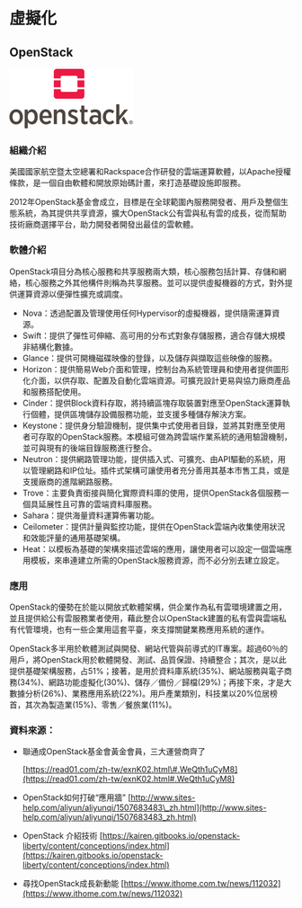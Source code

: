 # **虛擬化**

## **OpenStack**

![](/assets/OpenStack.png)

### 組織介紹

美國國家航空暨太空總署和Rackspace合作研發的雲端運算軟體，以Apache授權條款，是一個自由軟體和開放原始碼計畫，來打造基礎設施即服務。

2012年OpenStack基金會成立，目標是在全球範圍內服務開發者、用戶及整個生態系統，為其提供共享資源，擴大OpenStack公有雲與私有雲的成長，從而幫助技術廠商選擇平台，助力開發者開發出最佳的雲軟體。

### 軟體介紹

OpenStack項目分為核心服務和共享服務兩大類，核心服務包括計算、存儲和網絡，核心服務之外其他構件則稱為共享服務。並可以提供虛擬機器的方式，對外提供運算資源以便彈性擴充或調度。

* Nova：透過配置及管理使用任何Hypervisor的虛擬機器，提供隨需運算資源。
* Swift：提供了彈性可伸縮、高可用的分布式對象存儲服務，適合存儲大規模非結構化數據。
* Glance：提供可開機磁碟映像的登錄，以及儲存與擷取這些映像的服務。
* Horizon：提供簡易Web介面和管理，控制台為系統管理員和使用者提供圖形化介面，以供存取、配置及自動化雲端資源。可擴充設計更易與協力廠商產品和服務搭配使用。
* Cinder：提供Block資料存取，將持續區塊存取裝置對應至OpenStack運算執行個體，提供區塊儲存設備服務功能，並支援多種儲存解決方案。
* Keystone：提供身分驗證機制，提供集中式使用者目錄，並將其對應至使用者可存取的OpenStack服務。本模組可做為跨雲端作業系統的通用驗證機制，並可與現有的後端目錄服務進行整合。
* Neutron：提供網路管理功能，提供插入式、可擴充、由API驅動的系統，用以管理網路和IP位址。插件式架構可讓使用者充分善用其基本市售工具，或是支援廠商的進階網路服務。
* Trove：主要負責銜接與簡化實際資料庫的使用，提供OpenStack各個服務一個具延展性且可靠的雲端資料庫服務。
* Sahara：提供海量資料運算佈署功能。
* Ceilometer：提供計量與監控功能，提供在OpenStack雲端內收集使用狀況和效能評量的通用基礎架構。
* Heat：以模板為基礎的架構來描述雲端的應用，讓使用者可以設定一個雲端應用模板，來串連建立所需的OpenStack服務資源，而不必分別去建立設定。

### 應用

OpenStack的優勢在於能以開放式軟體架構，供企業作為私有雲環境建置之用，並且提供給公有雲服務業者使用，藉此整合以OpenStack建置的私有雲與雲端私有代管環境，也有一些企業用這套平臺，來支撐關鍵業務應用系統的運作。

OpenStack多半用於軟體測試與開發、網站代管與前導式的IT專案。超過60％的用戶，將OpenStack用於軟體開發、測試、品質保證、持續整合；其次，是以此提供基礎架構服務，占51%；接著，是用於資料庫系統\(35%\)、網站服務與電子商務\(34%\)、網路功能虛擬化\(30%\)、儲存／備份／歸檔\(29%\)；再接下來，才是大數據分析\(26%\)、業務應用系統\(22%\)。用戶產業類別，科技業以20%位居榜首，其次為製造業\(15%\)、零售／餐旅業\(11%\)。

### 資料來源：

* 聯通成OpenStack基金會黃金會員，三大運營商齊了

   [https://read01.com/zh-tw/exnK02.html\#.WeQth1uCyM8](https://read01.com/zh-tw/exnK02.html#.WeQth1uCyM8)
* OpenStack如何打破“應用牆” [http://www.sites-help.com/aliyun/aliyunqi/1507683483\_zh.html](http://www.sites-help.com/aliyun/aliyunqi/1507683483_zh.html)
* OpenStack 介紹技術 [https://kairen.gitbooks.io/openstack-liberty/content/conceptions/index.html](https://kairen.gitbooks.io/openstack-liberty/content/conceptions/index.html)
* 尋找OpenStack成長新動能 [https://www.ithome.com.tw/news/112032](https://www.ithome.com.tw/news/112032)



